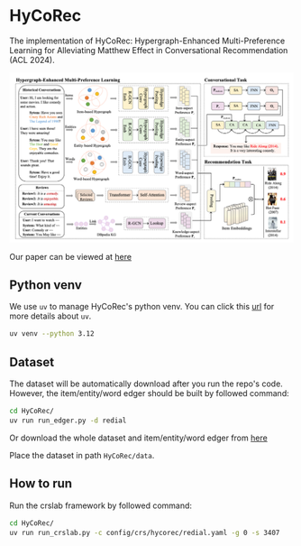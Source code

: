 # HyCoRec

The implementation of HyCoRec: Hypergraph-Enhanced Multi-Preference Learning for Alleviating Matthew Effect in Conversational Recommendation (ACL 2024).

![hycorec](assets/hycorec.png)

Our paper can be viewed at [here](https://aclanthology.org/2024.acl-long.138/)

## Python venv

We use `uv` to manage HyCoRec's python venv. You can click this [url](https://docs.astral.sh/uv/) for more details about `uv`.

```bash
uv venv --python 3.12
```

## Dataset

The dataset will be automatically download after you run the repo's code. However, the item/entity/word edger should be built by followed command:

```bash
cd HyCoRec/
uv run run_edger.py -d redial
```

Or download the whole dataset and item/entity/word edger from [here](https://drive.tokisakix.cn/share/EAOsjDMF)

Place the dataset in path `HyCoRec/data`.

## How to run

Run the crslab framework by followed command:

```bash
cd HyCoRec/
uv run run_crslab.py -c config/crs/hycorec/redial.yaml -g 0 -s 3407
```